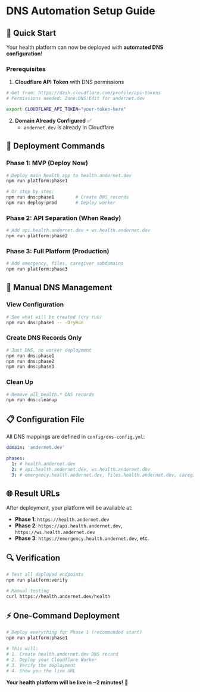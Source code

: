# DNS Automation Setup Guide

## 🎯 Quick Start

Your health platform can now be deployed with **automated DNS configuration**!

### **Prerequisites**

1. **Cloudflare API Token** with DNS permissions

```bash
# Get from: https://dash.cloudflare.com/profile/api-tokens
# Permissions needed: Zone:DNS:Edit for andernet.dev

export CLOUDFLARE_API_TOKEN="your-token-here"
```

2. **Domain Already Configured** ✅
   - `andernet.dev` is already in Cloudflare

## 🚀 Deployment Commands

### **Phase 1: MVP (Deploy Now)**

```bash
# Deploy main health app to health.andernet.dev
npm run platform:phase1

# Or step by step:
npm run dns:phase1        # Create DNS records
npm run deploy:prod       # Deploy worker
```

### **Phase 2: API Separation (When Ready)**

```bash
# Add api.health.andernet.dev + ws.health.andernet.dev
npm run platform:phase2
```

### **Phase 3: Full Platform (Production)**

```bash
# Add emergency, files, caregiver subdomains
npm run platform:phase3
```

## 🔧 Manual DNS Management

### **View Configuration**

```bash
# See what will be created (dry run)
npm run dns:phase1 -- -DryRun
```

### **Create DNS Records Only**

```bash
# Just DNS, no worker deployment
npm run dns:phase1
npm run dns:phase2
npm run dns:phase3
```

### **Clean Up**

```bash
# Remove all health.* DNS records
npm run dns:cleanup
```

## 📋 Configuration File

All DNS mappings are defined in `config/dns-config.yml`:

```yaml
domain: 'andernet.dev'

phases:
  1: # health.andernet.dev
  2: # api.health.andernet.dev, ws.health.andernet.dev
  3: # emergency.health.andernet.dev, files.health.andernet.dev, caregiver.health.andernet.dev
```

## 🌐 Result URLs

After deployment, your platform will be available at:

- **Phase 1**: `https://health.andernet.dev`
- **Phase 2**: `https://api.health.andernet.dev`, `https://ws.health.andernet.dev`
- **Phase 3**: `https://emergency.health.andernet.dev`, etc.

## 🔍 Verification

```bash
# Test all deployed endpoints
npm run platform:verify

# Manual testing
curl https://health.andernet.dev/health
```

## ⚡ One-Command Deployment

```bash
# Deploy everything for Phase 1 (recommended start)
npm run platform:phase1

# This will:
# 1. Create health.andernet.dev DNS record
# 2. Deploy your Cloudflare Worker
# 3. Verify the deployment
# 4. Show you the live URL
```

**Your health platform will be live in ~2 minutes!** 🎉
